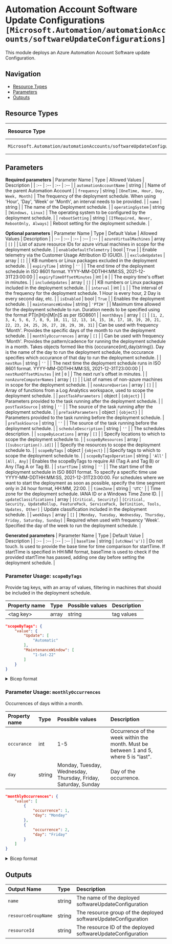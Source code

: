 # Automation Account Software Update Configurations `[Microsoft.Automation/automationAccounts/softwareUpdateConfigurations]`

This module deploys an Azure Automation Account Software update Configuration.

## Navigation

- [Resource Types](#Resource-Types)
- [Parameters](#Parameters)
- [Outputs](#Outputs)

## Resource Types

| Resource Type | API Version |
| :-- | :-- |
| `Microsoft.Automation/automationAccounts/softwareUpdateConfigurations` | [2019-06-01](https://docs.microsoft.com/en-us/azure/templates/Microsoft.Automation/2019-06-01/automationAccounts/softwareUpdateConfigurations) |

## Parameters

**Required parameters**
| Parameter Name | Type | Allowed Values | Description |
| :-- | :-- | :-- | :-- |
| `automationAccountName` | string |  | Name of the parent Automation Account |
| `frequency` | string | `[OneTime, Hour, Day, Week, Month]` | The frequency of the deployment schedule. When using 'Hour', 'Day', 'Week' or 'Month', an interval needs to be provided. |
| `name` | string |  | The name of the Deployment schedule. |
| `operatingSystem` | string | `[Windows, Linux]` | The operating system to be configured by the deployment schedule. |
| `rebootSetting` | string | `[IfRequired, Never, RebootOnly, Always]` | Reboot setting for the deployment schedule. |

**Optional parameters**
| Parameter Name | Type | Default Value | Allowed Values | Description |
| :-- | :-- | :-- | :-- | :-- |
| `azureVirtualMachines` | array | `[]` |  | List of azure resource IDs for azure virtual machines in scope for the deployment schedule. |
| `enableDefaultTelemetry` | bool | `True` |  | Enable telemetry via the Customer Usage Attribution ID (GUID). |
| `excludeUpdates` | array | `[]` |  | KB numbers or Linux packages excluded in the deployment schedule. |
| `expiryTime` | string | `''` |  | The end time of the deployment schedule in ISO 8601 format. YYYY-MM-DDTHH:MM:SS, 2021-12-31T23:00:00 |
| `expiryTimeOffsetMinutes` | int | `0` |  | The expiry time's offset in minutes. |
| `includeUpdates` | array | `[]` |  | KB numbers or Linux packages included in the deployment schedule. |
| `interval` | int | `1` |  | The interval of the frequency for the deployment schedule. 1 Hour is every hour, 2 Day is every second day, etc. |
| `isEnabled` | bool | `True` |  | Enables the deployment schedule. |
| `maintenanceWindow` | string | `'PT2H'` |  | Maximum time allowed for the deployment schedule to run. Duration needs to be specified using the format PT[n]H[n]M[n]S as per ISO8601 |
| `monthDays` | array | `[]` | `[1, 2, 3, 4, 5, 6, 7, 8, 9, 10, 11, 12, 13, 14, 15, 16, 17, 18, 19, 20, 21, 22, 23, 24, 25, 26, 27, 28, 29, 30, 31]` | Can be used with frequency 'Month'. Provides the specific days of the month to run the deployment schedule. |
| `monthlyOccurrences` | array | `[]` |  | Can be used with frequency 'Month'. Provides the pattern/cadence for running the deployment schedule in a month. Takes objects formed like this {occurance(int),day(string)}. Day is the name of the day to run the deployment schedule, the occurance specifies which occurance of that day to run the deployment schedule. |
| `nextRun` | string | `''` |  | The next time the deployment schedule runs in ISO 8601 format. YYYY-MM-DDTHH:MM:SS, 2021-12-31T23:00:00 |
| `nextRunOffsetMinutes` | int | `0` |  | The next run's offset in minutes. |
| `nonAzureComputerNames` | array | `[]` |  | List of names of non-azure machines in scope for the deployment schedule. |
| `nonAzureQueries` | array | `[]` |  | Array of functions from a Log Analytics workspace, used to scope the deployment schedule. |
| `postTaskParameters` | object | `{object}` |  | Parameters provided to the task running after the deployment schedule. |
| `postTaskSource` | string | `''` |  | The source of the task running after the deployment schedule. |
| `preTaskParameters` | object | `{object}` |  | Parameters provided to the task running before the deployment schedule. |
| `preTaskSource` | string | `''` |  | The source of the task running before the deployment schedule. |
| `scheduleDescription` | string | `''` |  | The schedules description. |
| `scopeByLocations` | array | `[]` |  | Specify locations to which to scope the deployment schedule to. |
| `scopeByResources` | array | `[[subscription().id]]` |  | Specify the resources to scope the deployment schedule to. |
| `scopeByTags` | object | `{object}` |  | Specify tags to which to scope the deployment schedule to. |
| `scopeByTagsOperation` | string | `'All'` | `[All, Any]` | Enables the scopeByTags to require All (Tag A and Tag B) or Any (Tag A or Tag B). |
| `startTime` | string | `''` |  | The start time of the deployment schedule in ISO 8601 format. To specify a specific time use YYYY-MM-DDTHH:MM:SS, 2021-12-31T23:00:00. For schedules where we want to start the deployment as soon as possible, specify the time segment only in 24 hour format, HH:MM, 22:00. |
| `timeZone` | string | `'UTC'` |  | Time zone for the deployment schedule. IANA ID or a Windows Time Zone ID. |
| `updateClassifications` | array | `[Critical, Security]` | `[Critical, Security, UpdateRollup, FeaturePack, ServicePack, Definition, Tools, Updates, Other]` | Update classification included in the deployment schedule. |
| `weekDays` | array | `[]` | `[Monday, Tuesday, Wednesday, Thursday, Friday, Saturday, Sunday]` | Required when used with frequency 'Week'. Specified the day of the week to run the deployment schedule. |

**Generated parameters**
| Parameter Name | Type | Default Value | Description |
| :-- | :-- | :-- | :-- |
| `baseTime` | string | `[utcNow('u')]` | Do not touch. Is used to provide the base time for time comparison for startTime. If startTime is specified in HH:MM format, baseTime is used to check if the provided startTime has passed, adding one day before setting the deployment schedule. |


### Parameter Usage: `scopeByTags`

Provide tag keys, with an array of values, filtering in machines that should be included in the deployment schedule.

| Property name | Type  | Possible values | Description |
| :------------ | :---- | :-------------- | :---------- |
| \<tag key\>   | array | string          | tag values  |

```json
"scopeByTags": {
    "value": {
        "Update": [
            "Automatic"
        ],
        "MaintenanceWindow": [
            "1-Sat-22"
        ]
    }
}
```

</details>

<details>

<summary>Bicep format</summary>

```bicep
scopeByTags: {
    Update: [
        'Automatic'
    ]
    MaintenanceWindow: [
        '1-Sat-22'
    ]
}
```

</details>
<p>

### Parameter Usage: `monthlyOccurrences`

Occurrences of days within a month.

| Property name | Type   | Possible values                                                | Description                                                                          |
| :------------ | :----- | :------------------------------------------------------------- | :----------------------------------------------------------------------------------- |
| `occurance`   | int    | 1-5                                                            | Occurrence of the week within the month. Must be between 1 and 5, where 5 is "last". |
| `day`         | string | Monday, Tuesday, Wednesday, Thursday, Friday, Saturday, Sunday | Day of the occurrence.                                                               |

```json
"monthlyOccurrences": {
    "value": [
        {
            "occurrence": 1,
            "day": "Monday"
        },
        {
            "occurrence": 2,
            "day": "Friday"
        }
    ]
}
```

</details>

<details>

<summary>Bicep format</summary>

```bicep
monthlyOccurrences: [
    {
        occurrence: 1
        day: 'Monday'
    }
    {
        occurrence: 2
        day: 'Friday'
    }
]
```

</details>
<p>

## Outputs

| Output Name | Type | Description |
| :-- | :-- | :-- |
| `name` | string | The name of the deployed softwareUpdateConfiguration |
| `resourceGroupName` | string | The resource group of the deployed softwareUpdateConfiguration |
| `resourceId` | string | The resource ID of the deployed softwareUpdateConfiguration |
